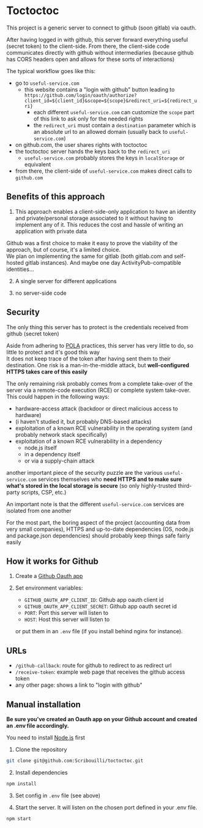 # Toctoctoc

This project is a generic server to connect to github (soon gitlab) via oauth.

After having logged in with github, this server forward everything useful (secret token) to the client-side. From there, the client-side code communicates directly with github without intermediaries (because github has CORS headers open and allows for these sorts of interactions)

The typical workflow goes like this:
- go to `useful-service.com`
    - this website contains a "login with github" button leading to `https://github.com/login/oauth/authorize?client_id=${client_id}&scope=${scope}&redirect_uri=${redirect_uri}`
        - each different `useful-service.com` can customize the `scope` part of this link to ask only for the needed rights
        - the `redirect_uri` must contain a `destination` parameter which is an absolute url to an allowed domain (usually back to `useful-service.com`)
- on github.com, the user shares rights with toctoctoc
- the toctoctoc server hands the keys back to the `redirect_uri`
    - `useful-service.com` probably stores the keys in `localStorage` or equivalent
- from there, the client-side of `useful-service.com` makes direct calls to `github.com`


## Benefits of this approach

1) This approach enables a client-side-only application to have an identity and private/personal storage associated to it without having to implement any of it. This reduces the cost and hassle of writing an application with private data

Github was a first choice to make it easy to prove the viability of the approach, but of course, it's a limited choice.\
We plan on implementing the same for gitlab (both gitlab.com and self-hosted gitlab instances). And maybe one day ActivityPub-compatible identities...

2) A single server for different applications

3) no server-side code


## Security

The only thing this server has to protect is the credentials received from github (secret token)

Aside from adhering to [POLA](https://en.wikipedia.org/wiki/Principle_of_least_privilege "Principle of least authority") practices, this server has very little to do, so little to protect and it's good this way\
It does not keep trace of the token after having sent them to their destination. 
One risk is a man-in-the-middle attack, but **well-configured HTTPS takes care of this easily**

The only remaining risk probably comes from a complete take-over of the server via a remote-code execution (RCE) or complete system take-over. This could happen in the following ways:
- hardware-access attack (backdoor or direct malicious access to hardware)
- (i haven't studied it, but probably DNS-based attacks)
- exploitation of a known RCE vulnerability in the operating system (and probably network stack specifically)
- exploitation of a known RCE vulnerability in a dependency
    - node.js itself
    - in a dependency itself
    - or via a supply-chain attack

another important piece of the security puzzle are the various `useful-service.com` services themselves who **need HTTPS and to make sure what's stored in the local storage is secure** (so only highly-trusted third-party scripts, CSP, etc.)

An important note is that the different `useful-service.com` services are isolated from one another

For the most part, the boring aspect of the project (accounting data from very small companies), HTTPS and up-to-date dependencies (OS, node.js and package.json dependencies) should probably keep things safe fairly easily


## How it works for Github

1. Create a [Github Oauth app](https://developer.github.com/apps/building-oauth-apps/creating-an-oauth-app/)

2. Set environment variables:
    - `GITHUB_OAUTH_APP_CLIENT_ID`: Github app oauth client id
    - `GITHUB_OAUTH_APP_CLIENT_SECRET`: Github app oauth secret id
    - `PORT`: Port this server will listen to
    - `HOST`: Host this server will listen to

    or put them in an `.env` file (if you install behind nginx for instance).


## URLs

- `/github-callback`: route for github to redirect to as redirect url
- `/receive-token`: example web page that receives the github access token
- any other page: shows a link to "login with github"


## Manual installation

**Be sure you've created an Oauth app on your Github account and created an .env file accordingly.**

You need to install [Node.js](https://nodejs.org/en/download/) first

1. Clone the repository
```sh
git clone git@github.com:Scribouilli/toctoctoc.git
```

2. Install dependencies
```sh
npm install
```

3. Set config in `.env` file (see above)  


4. Start the server. It will listen on the chosen port defined in your .env file.

```sh
npm start
```
